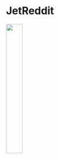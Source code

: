 # JetReddit

<img src= "https://user-images.githubusercontent.com/84154246/189487872-96d76755-cd8b-47eb-8370-09f7b4ea7858.png"  width=30% height=30% >
